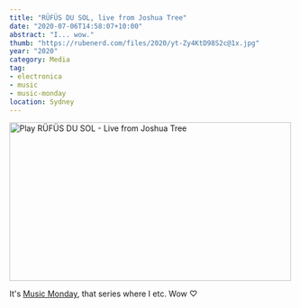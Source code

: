 ```yaml
---
title: "RÜFÜS DU SOL, live from Joshua Tree"
date: "2020-07-06T14:58:07+10:00"
abstract: "I... wow."
thumb: "https://rubenerd.com/files/2020/yt-Zy4KtD98S2c@1x.jpg"
year: "2020"
category: Media
tag:
- electronica
- music
- music-monday
location: Sydney
---
```

<p><a href="https://www.youtube.com/watch?v=Zy4KtD98S2c" title="Play RÜFÜS DU SOL - Live from Joshua Tree"><img src="https://rubenerd.com/files/2020/yt-Zy4KtD98S2c@1x.jpg" srcset="https://rubenerd.com/files/2020/yt-Zy4KtD98S2c@1x.jpg 1x, https://rubenerd.com/files/2020/yt-Zy4KtD98S2c@2x.jpg 2x" alt="Play RÜFÜS DU SOL - Live from Joshua Tree" style="width:500px;height:281px;" /></a></p>

It's [Music Monday](https://rubenerd.com/tag/music-monday/), that series where I etc. Wow ♡
